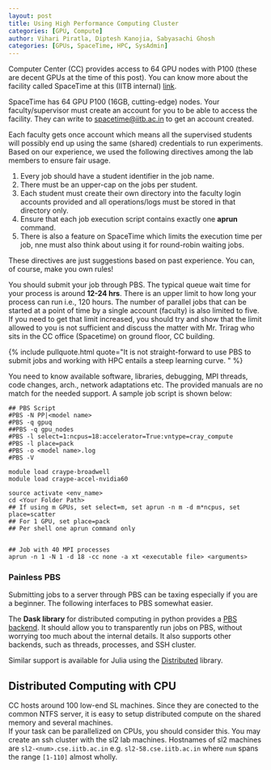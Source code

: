```yaml
---
layout: post
title: Using High Performance Computing Cluster
categories: [GPU, Compute]
author: Vihari Piratla, Diptesh Kanojia, Sabyasachi Ghosh
categories: [GPUs, SpaceTime, HPC, SysAdmin]
---
```


Computer Center (CC) provides access to 64 GPU nodes with P100 (these are decent GPUs at the time of this post). You can know more about the facility called SpaceTime at this (IITB internal) [link](https://spacetime.iitb.ac.in/).


SpaceTime has 64 GPU P100 (16GB, cutting-edge) nodes.
Your faculty/supervisor must create an account for you to be able to access the facility.
They can write to spacetime@iitb.ac.in to get an account created.

Each faculty gets once account which means all the supervised students will possibly end up using the same (shared) credentials to run experiments.
Based on our experience, we used the following directives among the lab members to ensure fair usage.

1. Every job should have a student identifier in the job name.<br/>
2. There must be an upper-cap on the jobs per student.<br/>
3. Each student must create their own directory into the faculty login accounts provided and all operations/logs must be stored in that directory only.<br/>
4. Ensure that each job execution script contains exactly one **aprun** command.<br/>
5. There is also a feature on SpaceTime which limits the execution time per job, nne must also think about using it for round-robin waiting jobs.<br/>

These directives are just suggestions based on past experience. You can, of course, make you own rules!<br/>

You should submit your job through PBS. The typical queue wait time for your process is around **12-24 hrs**. There is an upper limit to how long your process can run i.e., 120 hours. The number of parallel jobs that can be started at a point of time by a single account (faculty) is also limited to five. If you need to get that limit increased, you should try and show that the limit allowed to you is not sufficient and discuss the matter with Mr. Trirag who sits in the CC office (Spacetime) on ground floor, CC building.

{% include pullquote.html quote="It is not straight-forward to use PBS to submit jobs and working with HPC entails a steep learning curve. " %}

You need to know available software, libraries, debugging, MPI threads, code changes, arch., network adaptations etc. The provided manuals are no match for the needed support. A sample job script is shown below:


```
## PBS Script
#PBS -N PP|<model name>
#PBS -q gpuq
##PBS -q gpu_nodes
#PBS -l select=1:ncpus=18:accelerator=True:vntype=cray_compute
#PBS -l place=pack
#PBS -o <model name>.log
#PBS -V

module load craype-broadwell
module load craype-accel-nvidia60

source activate <env_name>
cd <Your Folder Path>
## If using m GPUs, set select=m, set aprun -n m -d m*ncpus, set place=scatter
## For 1 GPU, set place=pack
## Per shell one aprun command only


## Job with 40 MPI processes
aprun -n 1 -N 1 -d 18 -cc none -a xt <executable file> <arguments>
```

### Painless PBS
Submitting jobs to a server through PBS can be taxing especially if you are a beginner. The following interfaces to PBS somewhat easier. 

The **Dask library** for distributed computing in python provides a [PBS backend](https://jobqueue.dask.org/en/latest/generated/dask_jobqueue.PBSCluster.html). It should allow you to transparently run jobs on PBS, without worrying too much about the internal details. It also supports other backends, such as threads, processes, and SSH cluster. 

Similar support is available for Julia using the [Distributed](https://docs.julialang.org/en/v1/stdlib/Distributed/) library. 

## Distributed Computing with CPU  
CC hosts around 100 low-end SL machines. Since they are conected to the common NTFS server, it is easy to setup distributed compute on the shared memory and several machines.  
If your task can be parallelized on CPUs, you should consider this. You may create an ssh cluster with the sl2 lab machines. Hostnames of sl2 machines are `sl2-<num>.cse.iitb.ac.in` e.g. `sl2-58.cse.iitb.ac.in` where `num` spans the range `[1-110]` almost wholly. 
